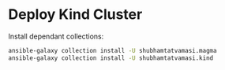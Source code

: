 # Deploy Kind Cluster

Install dependant collections:
```bash
ansible-galaxy collection install -U shubhamtatvamasi.magma
ansible-galaxy collection install -U shubhamtatvamasi.kind
```
